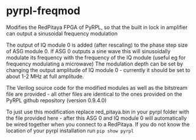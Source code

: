 # pyrpl-freqmod
Modifies the RedPitaya FPGA of PyRPL, so that the built in lock in amplifier can output a sinusoidal frequency modulation

The output of IQ module 0 is added (after rescaling) to the phase step size of ASG module 0. If ASG 0 outputs a sine wave this will sinusoidally modulate its frequency with the frequency of the IQ module (useful eg for frequency modulating a microwave)
The modulation depth can be set by changing the output amplitude of IQ module 0 - currently it should be set to about 1-2 MHz at full amplitude.

The Verilog source code for the modified modules as well as the bitstream file are provided - all other files are identical to the ones provided on the PyRPL github repository (version 0.9.4.0)


To just use this modification replace red_pitaya.bin in your pyrpl folder with the file provided here - after this ASG 0 and IQ module 0 will automatically be wired together when you connect to a RedPitaya.
If you do not know the location of your pyrpl installation run `pip show pyrpl`
